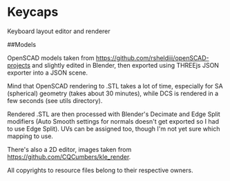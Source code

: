 Keycaps
=======

Keyboard layout editor and renderer

##Models

OpenSCAD models taken from https://github.com/rsheldiii/openSCAD-projects and slightly edited in Blender,
then exported using THREEjs JSON exporter into a JSON scene.

Mind that OpenSCAD rendering to .STL takes a lot of time, especially for SA (spherical) geometry (takes about 30 minutes),
while DCS is rendered in a few seconds (see utils directory).

Rendered .STL are then processed with Blender's Decimate and Edge Split modifiers
(Auto Smooth settings for normals doesn't get exported so I had to use Edge Split).
UVs can be assigned too, though I'm not yet sure which mapping to use.

There's also a 2D editor, images taken from https://github.com/CQCumbers/kle_render.

All copyrights to resource files belong to their respective owners.


